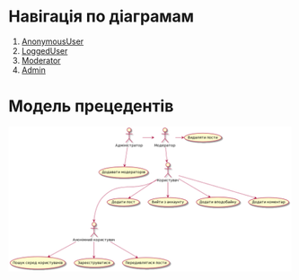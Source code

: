 # Навігація по діаграмам
1. [AnonymousUser](https://github.com/vladyslav-proga/socialNet/tree/Danil-Dynikov-IP-95/documentation/UML/AnonymousUser)
2. [LoggedUser](https://github.com/vladyslav-proga/socialNet/tree/Danil-Dynikov-IP-95/documentation/UML/LoggedUser)
3. [Moderator](https://github.com/vladyslav-proga/socialNet/tree/Danil-Dynikov-IP-95/documentation/UML/Moderator)
4. [Admin](https://github.com/vladyslav-proga/socialNet/tree/Danil-Dynikov-IP-95/documentation/UML/admin)
# Модель прецедентів
![](https://github.com/vladyslav-proga/socialNet/blob/Danil-Dynikov-IP-95/documentation/UML/Use_Case.png)
